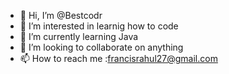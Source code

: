 - 👋 Hi, I’m @Bestcodr
- 👀 I’m interested in learnig how to code
- 🌱 I’m currently learning Java
- 💞️ I’m looking to collaborate on anything
- 📫 How to reach me :francisrahul27@gmail.com

<!---
Bestcodr/Bestcodr is a ✨ special ✨ repository because its `README.md` (this file) appears on your GitHub profile.
You can click the Preview link to take a look at your changes.
--->
